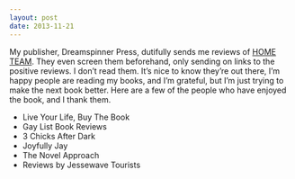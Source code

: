 ```yaml
---
layout: post
date: 2013-11-21
---
```


My publisher, Dreamspinner Press, dutifully sends me reviews of [HOME TEAM](https://www.dreamspinnerpress.com/books/home-team-by-jameson-dash-2792-b). They even screen them beforehand, only sending on links to the positive reviews. I don’t read them. It’s nice to know they’re out there, I’m happy people are reading my books, and I’m grateful, but I’m just trying to make the next book better. 
Here are a few of the people who have enjoyed the book, and I thank them.

- Live Your Life, Buy The Book  
- Gay List Book Reviews  
- 3 Chicks After Dark  
- Joyfully Jay  
- The Novel Approach  
- Reviews by Jessewave Tourists
